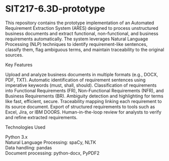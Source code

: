 # SIT217-6.3D-prototype

This repository contains the prototype implementation of an Automated Requirement Extraction System (ARES) designed to process unstructured business documents and extract functional, non-functional, and business requirements automatically. The system leverages Natural Language Processing (NLP) techniques to identify requirement-like sentences, classify them, flag ambiguous terms, and maintain traceability to the original sources.

Key Features

Upload and analyze business documents in multiple formats (e.g., DOCX, PDF, TXT).
Automatic identification of requirement sentences using imperative keywords (must, shall, should).
Classification of requirements into Functional Requirements (FR), Non-Functional Requirements (NFR), and Business Requirements (BR).
Ambiguity detection and highlighting for terms like fast, efficient, secure.
Traceability mapping linking each requirement to its source document.
Export of structured requirements to tools such as Excel, Jira, or IBM DOORS.
Human-in-the-loop review for analysts to verify and refine extracted requirements.

Technologies Used

Python 3.x<br>
Natural Language Processing: spaCy, NLTK<br>
Data handling: pandas <br>
Document processing: python-docx, PyPDF2<br>
